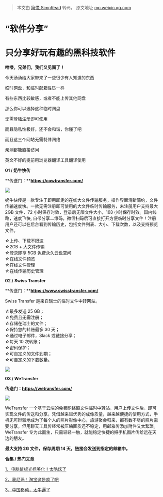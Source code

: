 > 本文由 [简悦 SimpRead](http://ksria.com/simpread/) 转码， 原文地址 [mp.weixin.qq.com](https://mp.weixin.qq.com/s/KyYWQWm3KrSColA2xJNdCw)

**“软件分享”**
==========

**只分享好玩有趣的黑科技软件**
=================

**哈喽，兄弟们，我们又见面了！**

今天汤汤给大家带来了一些很少有人知道的东西  

临时网盘，和临时邮箱性质一样  

有些东西比较敏感，或者不能上传其他网盘

那么你可以选择这种临时网盘  

无需登陆注册即可使用

而且隐私性极好，还不会和谐，你懂了吧

而且这三个网站无需特殊网络

亲测都能直接访问

英文不好的提前用浏览器翻译工具翻译使用

**01 / 奶牛快传**

  

**传送门：****https://cowtransfer.com/**

![](https://mmbiz.qpic.cn/mmbiz_png/9b550s6Mj3mCicicLSnEJLibDMuPqRFazrgBC5ZkYLD2pDRglSS2H6QR37HUCVZAbFHxhQnck3Viczzx5LRwYgQLCA/640?wx_fmt=png)

奶牛快传是一款专注于即用即走的在线大文件传输服务，操作界面清新简约，文件传输速度快。一款无需注册即可使用的大文件临时传输服务，未注册用户支持最大 2GB 文件，72 小时保存时效，登录后无限文件大小，168 小时保存时效。国内线路，速度飞快, 自带分享二维码，微信扫码后可直接打开方便临时分享文件！注册用户还可以在后台看到传输历史，包括文件列表、大小、下载次数，以及支持预览文件。

☆上传、下载不限速  
☆2GB + 大文件传输  
☆登录即享 5GB 免费永久云盘空间  
☆在线文件预览  
☆在线文件管理  
☆在线传输历史管理

**02 /** **Swiss** **Transfer**

  

**传送门：****https://www.swisstransfer.com/**

Swiss Transfer 是来自瑞士的临时文件中转网站。  
  
☆最多发送 25 GB；  
☆免费且无需注册；  
☆存储在瑞士的文件；  
☆保持您的转账最多 30 天；  
☆通过电子邮件，Slack 或链接分享；  
☆每天 10 次转账；  
☆密码保护；  
☆可自定义的文件到期；  
☆可自定义的下载数量。

![](https://mmbiz.qpic.cn/mmbiz_png/9b550s6Mj3mCicicLSnEJLibDMuPqRFazrgNZ9Qwang1siaPFWia4gGK4AdrFA9ZRWnCgk2PFm5Kjdy98BfBKkFK0ibA/640?wx_fmt=png)

**03 / WeTransfer**

  

**传送门：https://wetransfer.com/**

![](https://mmbiz.qpic.cn/mmbiz_png/9b550s6Mj3mCicicLSnEJLibDMuPqRFazrgEtuM2OgQ4cOnoXOw9JWU1ecDTsZs0Vus3wRZIFDtZGaibCJ0gT34Rnw/640?wx_fmt=png)

WeTransfer 一个基于云端的免费网络超文件临时中转站，用户上传文件后，即可实现文件的传送和分享。凭借越来越优秀的成像质量，越来越便捷的使用方式，手机无可辩驳地成为了每个人的照片影像中心，旅游聚会归来，都有数不尽的照片需要分享。但用聊天工具传经常被压缩画质还不稳定，用邮箱传添加附件又太繁琐。WeTransfer 专为此而生，只需轻轻一触，就能稳定快捷的把手机图片传给远在天边的朋友。

  
**最大支持 2G 文件，保存周期 14 天，链接会发送到指定的邮箱中。**

**合集 / 热门文章**

  

[1、电脑鼠标光标美化！太酷炫了](http://mp.weixin.qq.com/s?__biz=MzA4ODMwMjE1MA==&mid=2647603085&idx=2&sn=0b8becee3d3e81f226774cde44601769&chksm=8817a0a4bf6029b21c400866cf7d52e403f09dd1cc0f0eaf02d9ccb8adab17ca3bfb977e5a5d&scene=21#wechat_redirect)

[2、我尼玛！淘宝这是疯了吧](http://mp.weixin.qq.com/s?__biz=MzAwOTM2ODQ0Mg==&mid=2247493755&idx=1&sn=379bb8e0f35cdb0395c6297cfeeb85f4&chksm=9b620e6eac158778fed704f3db1e3ab97d4fbcee6af1441d6ac35b79d3f5ae89380b35745c68&scene=21#wechat_redirect)

[3、中国移动，太牛逼了](http://mp.weixin.qq.com/s?__biz=Mzk0MzE5NjY0OA==&mid=2247487692&idx=1&sn=b691d553fae78083f0aa443bc650203e&chksm=c336c04bf441495d3bf5b343f69517b870b75111bfcd9966ea61ff4f828850c68116fe659362&scene=21#wechat_redirect)